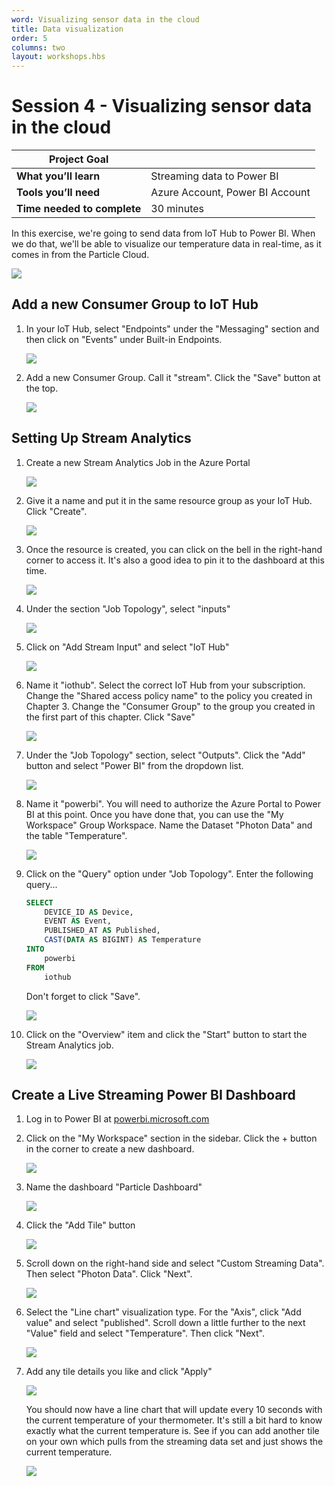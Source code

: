 ```yaml
---
word: Visualizing sensor data in the cloud
title: Data visualization
order: 5
columns: two
layout: workshops.hbs
---
```


# Session 4 - Visualizing sensor data in the cloud

| **Project Goal**            |                                 |
| --------------------------- | ------------------------------- |
| **What you’ll learn**       | Streaming data to Power BI      |
| **Tools you’ll need**       | Azure Account, Power BI Account |
| **Time needed to complete** | 30 minutes                      |

In this exercise, we're going to send data from IoT Hub to Power BI. When we do that, we'll be able to visualize our temperature data in real-time, as it comes in from the Particle Cloud.

![](/assets/images/workshops/photon-maker-kit/04/power-bi-done.png)

## Add a new Consumer Group to IoT Hub

1. In your IoT Hub, select "Endpoints" under the "Messaging" section and then click on "Events" under Built-in Endpoints.

    ![](/assets/images/workshops/photon-maker-kit/04/iot-hub-events.png)

2. Add a new Consumer Group. Call it "stream". Click the "Save" button at the top.

    ![](/assets/images/workshops/photon-maker-kit/04/new-consumer-group.png)

## Setting Up Stream Analytics

1. Create a new Stream Analytics Job in the Azure Portal

    ![](/assets/images/workshops/photon-maker-kit/04/new-stream-analytics.png)

2. Give it a name and put it in the same resource group as your IoT Hub. Click "Create".

    ![](/assets/images/workshops/photon-maker-kit/04/new-stream-analytics-settings.png)

3. Once the resource is created, you can click on the bell in the right-hand corner to access it. It's also a good idea to pin it to the dashboard at this time.

    ![](/assets/images/workshops/photon-maker-kit/04/go-to-resource-pin-to-dashboard.png)

4. Under the section "Job Topology", select "inputs"

    ![](/assets/images/workshops/photon-maker-kit/04/job-topology-inputs.png)

5. Click on "Add Stream Input" and select "IoT Hub"

    ![](/assets/images/workshops/photon-maker-kit/04/add-stream-input.png)

6. Name it "iothub". Select the correct IoT Hub from your subscription. Change the "Shared access policy name" to the policy you created in Chapter 3. Change the "Consumer Group" to the group you created in the first part of this chapter. Click "Save"

    ![](/assets/images/workshops/photon-maker-kit/04/new-input.png)

7. Under the "Job Topology" section, select "Outputs". Click the "Add" button and select "Power BI" from the dropdown list.

    ![](/assets/images/workshops/photon-maker-kit/04/new-output.png)

8. Name it "powerbi". You will need to authorize the Azure Portal to Power BI at this point. Once you have done that, you can use the "My Workspace" Group Workspace. Name the Dataset "Photon Data" and the table "Temperature".

    ![](/assets/images/workshops/photon-maker-kit/04/new-output.png)

9. Click on the "Query" option under "Job Topology". Enter the following query...

    ```sql
    SELECT
        DEVICE_ID AS Device,
        EVENT AS Event,
        PUBLISHED_AT AS Published,
        CAST(DATA AS BIGINT) AS Temperature
    INTO
        powerbi
    FROM
        iothub
    ```

    Don't forget to click "Save".

    ![](/assets/images/workshops/photon-maker-kit/04/alter-query.png)

10. Click on the "Overview" item and click the "Start" button to start the Stream Analytics job.

    ![](/assets/images/workshops/photon-maker-kit/04/overview-start-start.png)

## Create a Live Streaming Power BI Dashboard

1. Log in to Power BI at [powerbi.microsoft.com](https://powerbi.microsoft.com)

2. Click on the "My Workspace" section in the sidebar. Click the + button in the corner to create a new dashboard.

    ![](/assets/images/workshops/photon-maker-kit/04/create-dashboard.png)

3. Name the dashboard "Particle Dashboard"

    ![](/assets/images/workshops/photon-maker-kit/04/dashboard-name.png)

4. Click the "Add Tile" button

    ![](/assets/images/workshops/photon-maker-kit/04/add-tile.png)

5. Scroll down on the right-hand side and select "Custom Streaming Data". Then select "Photon Data". Click "Next".

    ![](/assets/images/workshops/photon-maker-kit/04/photon-dataset.png)

6. Select the "Line chart" visualization type. For the "Axis", click "Add value" and select "published". Scroll down a little further to the next "Value" field and select "Temperature". Then click "Next".

    ![](/assets/images/workshops/photon-maker-kit/04/custom-streaming-tile.png)

7. Add any tile details you like and click "Apply"

    ![](/assets/images/workshops/photon-maker-kit/04/tile-details.png)

    You should now have a line chart that will update every 10 seconds with the current temperature of your thermometer. It's still a bit hard to know exactly what the current temperature is. See if you can add another tile on your own which pulls from the streaming data set and just shows the current temperature.

    ![](/assets/images/workshops/photon-maker-kit/04/power-bi-done.png)